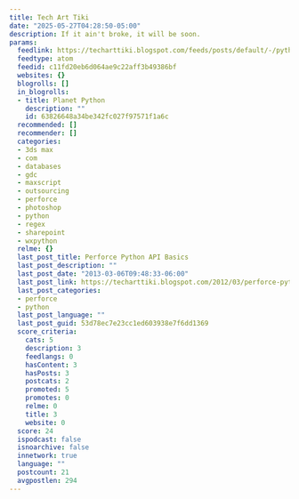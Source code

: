 ```yaml
---
title: Tech Art Tiki
date: "2025-05-27T04:28:50-05:00"
description: If it ain't broke, it will be soon.
params:
  feedlink: https://techarttiki.blogspot.com/feeds/posts/default/-/python
  feedtype: atom
  feedid: c11fd20eb6d064ae9c22aff3b49386bf
  websites: {}
  blogrolls: []
  in_blogrolls:
  - title: Planet Python
    description: ""
    id: 63826648a34be342fc027f97571f1a6c
  recommended: []
  recommender: []
  categories:
  - 3ds max
  - com
  - databases
  - gdc
  - maxscript
  - outsourcing
  - perforce
  - photoshop
  - python
  - regex
  - sharepoint
  - wxpython
  relme: {}
  last_post_title: Perforce Python API Basics
  last_post_description: ""
  last_post_date: "2013-03-06T09:48:33-06:00"
  last_post_link: https://techarttiki.blogspot.com/2012/03/perforce-python-api-basics.html
  last_post_categories:
  - perforce
  - python
  last_post_language: ""
  last_post_guid: 53d78ec7e23cc1ed603938e7f6dd1369
  score_criteria:
    cats: 5
    description: 3
    feedlangs: 0
    hasContent: 3
    hasPosts: 3
    postcats: 2
    promoted: 5
    promotes: 0
    relme: 0
    title: 3
    website: 0
  score: 24
  ispodcast: false
  isnoarchive: false
  innetwork: true
  language: ""
  postcount: 21
  avgpostlen: 294
---
```

